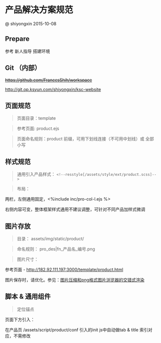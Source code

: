 # 产品解决方案规范

@ shiyongxin 2015-10-08

## Prepare

参考 新人指导 搭建环境

## Git （内部）

<span style="text-decoration: line-through">https://github.com/FrancesShih/workspace</span>

http://git.op.ksyun.com/shiyongxin/ksc-website

## 页面规范

> 页面目录：template

> 参考页面: product.ejs

> 页面命名规则：product 前缀，可用下划线连接（不可用中划线）或 全部小写

## 样式规范

> 通用引入产品样式： `<!--resstyle[/assets/style/ext/product.scss]-->`

> 布局：

  两栏，左侧通用固定，<%include inc/pro-col-l.ejs %>

  右侧内容可变，整体框架样式通用不建议调整，可针对不同产品加样式微调

## 图片存放

> 目录： assets/img/static/product/

> 命名规则： pro_des|fn_产品名_编号.png

> 图片尺寸：

  参考页面 - http://182.92.111.197:3000/template/product.html
  
  图片保存时，请优化。参见：[图片压缩和png格式图片浏览器的交错式渲染](/#content/plat/miniimage/)

## 脚本 & 通用组件

> 定位锚点

  页面下方引入： <script type="text/javascript" data-main="/assets/script/product/conf" src="/assets/script/lib/require.js"></script>

  在产品页 /assets/script/product/conf 引入的init js中自动做tab & title 索引对应，不需修改

 

